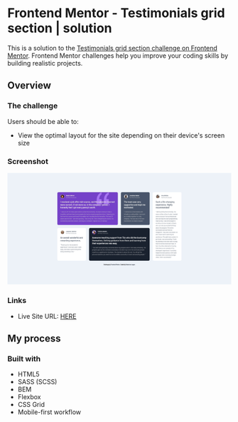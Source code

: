 # Frontend Mentor - Testimonials grid section | solution

This is a solution to the [Testimonials grid section challenge on Frontend Mentor](https://www.frontendmentor.io/challenges/testimonials-grid-section-Nnw6J7Un7). Frontend Mentor challenges help you improve your coding skills by building realistic projects.

## Overview

### The challenge

Users should be able to:

- View the optimal layout for the site depending on their device's screen size

### Screenshot

![](./screenshot.jpg)

### Links

- Live Site URL: [HERE](https://your-live-site-url.com)

## My process

### Built with

- HTML5
- SASS (SCSS)
- BEM
- Flexbox
- CSS Grid
- Mobile-first workflow
